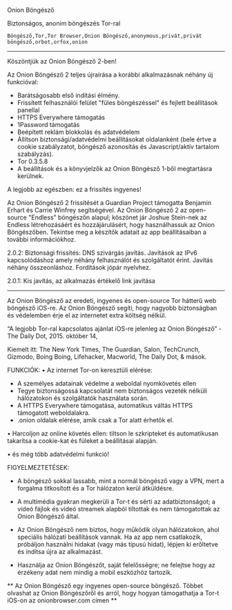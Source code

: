 Onion Böngésző

Biztonságos, anonim böngészés Tor-ral

`Böngésző,Tor,Tor Browser,Onion Böngésző,anonymous,privát,privát böngésző,orbot,orfox,onion`

---

Köszöntjük az Onion Böngésző 2-ben!

Az Onion Böngésző 2 teljes újraírása a korábbi alkalmazásnak néhány új funkcióval: 

* Barátságosabb első indítási élmény.
* Frissített felhasználói felület "füles böngészéssel" és fejlett beállítások panellal
* HTTPS Everywhere támogatás
* 1Password támogatás
* Beépített reklám blokkolás és adatvédelem
* Állítson biztonsági/adatvédelmi beállításokat oldalanként (bele értve a cookie szabályzatot, böngésző azonosítás és Javascript/aktív tartalom szabályzás).
* Tor 0.3.5.8
* A beállítások és a könyvjelzők az Onion Böngésző 1-ből megtartásra kerülnek.

A legjobb az egészben: ez a frissítés ingyenes!

Az Onion Böngésző 2 frissítését a Guardian Project támogatta Benjamin Erhart és Carrie Winfrey segítségével. Az Onion Böngésző 2 az open-source "Endless" böngészőn alapul; köszönet jár Joshue Stein-nek az Endless létrehozásáért és hozzájárulásért, hogy használhassuk az Onion Böngészőben.  Tekintse meg a készítők adatait az app beállításaiban a további információkhoz.

2.0.2: Biztonsági frissítés: DNS szivárgás javítás. Javítások az IPv6 kapcsolódáshoz amely néhány felhasználót és szolgáltatót érint. Javítás néhány összeonláshoz. Fordítások jópár nyelvhez.

2.0.1: Kis javítás, az alkalmazás értékelő link javítása

---

Az Onion Böngésző az eredeti, ingyenes és open-source Tor hátterű web böngésző iOS-re. Az Onion Böngésző segíti, hogy nagyobb biztonságban és védelemben érje el az internetet extra költség nélkül.

“A legjobb Tor-ral kapcsolatos ajánlat iOS-re jelenleg az Onion Böngésző” - The Daily Dot, 2015. október 14, 

Kiemelt itt: The New York Times, The Guardian, Salon, TechCrunch, Gizmodo, Boing Boing, Lifehacker, Macworld, The Daily Dot, & mások.

FUNKCIÓK:
• Az internet Tor-on keresztüli elérése:
- A személyes adatainak védelme a weboldal nyomkövetés ellen
- Tegye biztonságossá kapcsolatát nem biztonságos vezeték nélküli hálózatokon és szolgáltatók használata során.
- A HTTPS Everywhere támogatása,  automatikus váltás HTTPS támogatott weboldalakra.
- .onion oldalak elérése, amik csak a Tor alatt érhetők el.

• Harcoljon az online követés ellen: 
tiltson le szkripteket és automatikusan takarítsa a cookie-kat és füleket a beállításai alapján.

• és még több adatvédelmi funkció!

FIGYELMEZTETÉSEK:
- A böngésző sokkal lassabb, mint a normál böngésző vagy a VPN, mert a forgalma titkosított és a Tor hálózaton kerül átküldésre.

- A multimédia gyakran megkerüli a Tor-t és sérti az adatbiztonságot; a videó fájlok és videó streamek alapból tiltottak és nem támogatottak az Onion Böngésző által.

- Az Onion Böngésző nem biztos, hogy működik olyan hálózatokon, ahol speciális hálózati beállítások vannak. Ha az app nem csatlakozik, próbáljon használni hidakat (vagy más típusú hidat), lépjen ki erőltetve és indítsa újra az alkalmazást.

- Használja az Onion Böngészőt, saját felelősségre; ne felejtse hogy az érzékeny adat nem mindig a mobil eszközhöz tartozik.

** Az Onion Böngésző egy ingyenes open-source böngésző. Többet olvashat az Onion Böngészőről és arról, hogy hogyan támogathatja a Tor-t iOS-on az onionbrowser.com címen **

